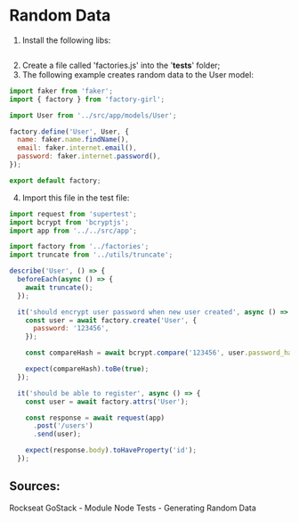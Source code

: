 # Random Data

1. Install the following libs:
```
```
2. Create a file called 'factories.js' into the '__tests__' folder;
3. The following example creates random data to the User model:
```javascript
import faker from 'faker';
import { factory } from 'factory-girl';

import User from '../src/app/models/User';

factory.define('User', User, {
  name: faker.name.findName(),
  email: faker.internet.email(),
  password: faker.internet.password(),
});

export default factory;
```
4. Import this file in the test file: 
```javascript
import request from 'supertest';
import bcrypt from 'bcryptjs';
import app from '../../src/app';

import factory from '../factories';
import truncate from '../utils/truncate';

describe('User', () => {
  beforeEach(async () => {
    await truncate();
  });

  it('should encrypt user password when new user created', async () => {
    const user = await factory.create('User', {
      password: '123456',
    });

    const compareHash = await bcrypt.compare('123456', user.password_hash);

    expect(compareHash).toBe(true);
  });

  it('should be able to register', async () => {
    const user = await factory.attrs('User');

    const response = await request(app)
      .post('/users')
      .send(user);

    expect(response.body).toHaveProperty('id');
  });
```

## Sources:
Rockseat GoStack - Module Node Tests - Generating Random Data